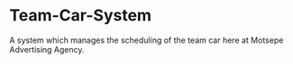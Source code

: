# Team-Car-System
A system which manages the scheduling of the team car here at Motsepe Advertising Agency. 
